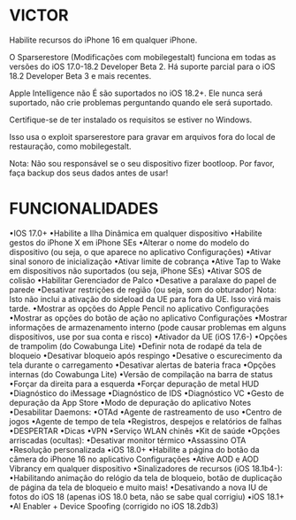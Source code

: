 # VICTOR
Habilite recursos do iPhone 16 em qualquer iPhone.

O Sparserestore (Modificações com mobilegestalt) funciona em todas as versões do iOS 17.0-18.2 Developer Beta 2. Há suporte parcial para o iOS 18.2 Developer Beta 3 e mais recentes.

Apple Intelligence não É são suportados no iOS 18.2+. Ele nunca será suportado, não crie problemas perguntando quando ele será suportado.

Certifique-se de ter instalado os requisitos se estiver no Windows.

Isso usa o exploit sparserestore para gravar em arquivos fora do local de restauração, como mobilegestalt. 

Nota: Não sou responsável se o seu dispositivo fizer bootloop. Por favor, faça backup dos seus dados antes de usar!

# FUNCIONALIDADES

•IOS 17.0+
•Habilite a Ilha Dinâmica em qualquer dispositivo
•Habilite gestos do iPhone X em iPhone SEs
•Alterar o nome do modelo do dispositivo (ou seja, o que aparece no aplicativo Configurações)
•Ativar sinal sonoro de inicialização
•Ativar limite de cobrança
•Ative Tap to Wake em dispositivos não suportados (ou seja, iPhone SEs)
•Ativar SOS de colisão
•Habilitar Gerenciador de Palco
•Desative a paralaxe do papel de parede
•Desativar restrições de região (ou seja, som do obturador)
Nota: Isto não inclui a ativação do sideload da UE para fora da UE. Isso virá mais tarde.
•Mostrar as opções do Apple Pencil no aplicativo Configurações
•Mostrar as opções do botão de ação no aplicativo Configurações
•Mostrar informações de armazenamento interno (pode causar problemas em alguns dispositivos, use por sua conta e risco)
•Ativador da UE (iOS 17.6-)
•Opções de trampolim (do Cowabunga Lite)
•Definir nota de rodapé da tela de bloqueio
•Desativar bloqueio após respingo
•Desative o escurecimento da tela durante o carregamento
•Desativar alertas de bateria fraca
•Opções internas (do Cowabunga Lite)
•Versão de compilação na barra de status
•Forçar da direita para a esquerda
•Forçar depuração de metal HUD
•Diagnóstico do iMessage
•Diagnóstico de IDS
•Diagnóstico VC
•Gesto de depuração da App Store
•Modo de depuração do aplicativo Notes
•Desabilitar Daemons:
•OTAd
•Agente de rastreamento de uso
•Centro de jogos
•Agente de tempo de tela
•Registros, despejos e relatórios de falhas
•DESPERTAR
•Dicas
•VPN
•Serviço WLAN chinês
•Kit de saúde
•Opções arriscadas (ocultas):
•Desativar monitor térmico
•Assassino OTA
•Resolução personalizada
•iOS 18.0+
•Habilite a página do botão da câmera do iPhone 16 no aplicativo Configurações
•Ative AOD e AOD Vibrancy em qualquer dispositivo
•Sinalizadores de recursos (iOS 18.1b4-):
•Habilitando animação do relógio da tela de bloqueio, botão de duplicação de página da tela de bloqueio e muito mais!
•Desativando a nova IU de fotos do iOS 18 (apenas iOS 18.0 beta, não se sabe qual corrigiu)
•iOS 18.1+
•AI Enabler + Device Spoofing (corrigido no iOS 18.2db3)
